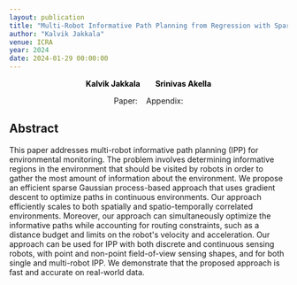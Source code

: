 ```yaml
---
layout: publication
title: "Multi-Robot Informative Path Planning from Regression with Sparse Gaussian Processes"
author: "Kalvik Jakkala"
venue: ICRA
year: 2024
date: 2024-01-29 00:00:00
---
```


<p>
<center>
  <a href="https://itskalvik.github.io/cv.html"
   style="text-decoration: none"><b style="color:Black">Kalvik Jakkala</b></a>
   &nbsp;&nbsp;
  &nbsp;&nbsp;
  <a href="https://webpages.uncc.edu/sakella/"
   style="text-decoration: none"><b style="color:Black">Srinivas Akella</b></a>
</center>
</p>

<center>
Paper: <a href="https://arxiv.org/pdf/2309.07050.pdf"><span style="color: #4285F4;"><i class="fa fa-file-text"></i></span></a>
&nbsp;&nbsp;
Appendix: <a href="https://nbviewer.org/github/itskalvik/itskalvik.github.io/blob/gh-pages/assets/SGP_IPP_APP.pdf"><span style="color: #4285F4;"><i class="fa fa-file-text"></i></span></a>
</center>

## Abstract
This paper addresses multi-robot informative path planning (IPP) for environmental monitoring.  The problem involves determining informative regions in the environment that should be visited by robots in order to gather the most amount of information about the environment. We propose an efficient sparse Gaussian process-based approach that uses gradient descent to optimize paths in continuous environments. Our approach efficiently scales to both spatially and spatio-temporally correlated environments. Moreover, our approach can simultaneously optimize the informative paths while accounting for routing constraints, such as a distance budget and limits on the robot's velocity and acceleration. Our approach can be used for IPP with both discrete and continuous sensing robots, with point and non-point field-of-view sensing shapes, and for both single and multi-robot IPP. We demonstrate that the proposed approach is fast and accurate on real-world data.
